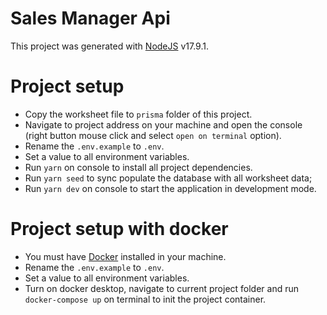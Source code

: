# Sales Manager Api

This project was generated with [NodeJS](https://nodejs.org/docs/latest-v17.x/api/) v17.9.1.

# Project setup

* Copy the worksheet file to `prisma` folder of this project.
* Navigate to project address on your machine and open the console (right button mouse click and select `open on terminal` option).
* Rename the `.env.example` to `.env`.
* Set a value to all environment variables.
* Run `yarn` on console to install all project dependencies.
* Run `yarn seed` to sync populate the database with all worksheet data;
* Run `yarn dev` on console to start the application in development mode.

# Project setup with docker

* You must have [Docker](https://docs.docker.com/engine/install/) installed in your machine.
* Rename the `.env.example` to `.env`.
* Set a value to all environment variables.
* Turn on docker desktop, navigate to current project folder and run `docker-compose up` on terminal to init the project container. 